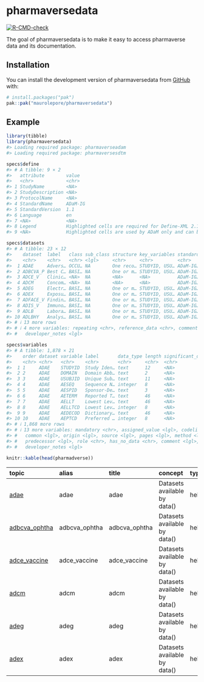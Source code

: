 
<!-- README.md is generated from README.Rmd. Please edit that file -->

# pharmaversedata

<!-- badges: start -->

[![R-CMD-check](https://github.com/maurolepore/pharmaversedata/actions/workflows/R-CMD-check.yaml/badge.svg)](https://github.com/maurolepore/pharmaversedata/actions/workflows/R-CMD-check.yaml)
<!-- badges: end -->

The goal of pharmaversedata is to make it easy to access pharmaverse
data and its documentation.

## Installation

You can install the development version of pharmaversedata from
[GitHub](https://github.com/) with:

``` r
# install.packages("pak")
pak::pak("maurolepore/pharmaversedata")
```

## Example

``` r
library(tibble)
library(pharmaversedata)
#> Loading required package: pharmaverseadam
#> Loading required package: pharmaversesdtm

specs$define
#> # A tibble: 9 × 2
#>   attribute        value                                                        
#>   <chr>            <chr>                                                        
#> 1 StudyName        <NA>                                                         
#> 2 StudyDescription <NA>                                                         
#> 3 ProtocolName     <NA>                                                         
#> 4 StandardName     ADaM-IG                                                      
#> 5 StandardVersion  1.1                                                          
#> 6 Language         en                                                           
#> 7 <NA>             <NA>                                                         
#> 8 Legend           Highlighted cells are required for Define-XML 2.1 and can be…
#> 9 <NA>             Highlighted cells are used by ADaM only and can be left empt…

specs$datasets
#> # A tibble: 23 × 12
#>    dataset  label   class sub_class structure key_variables standard has_no_data
#>    <chr>    <chr>   <chr> <lgl>     <chr>     <chr>         <chr>    <chr>      
#>  1 ADAE     Advers… OCCU… NA        One reco… STUDYID, USU… ADaM-IG… No         
#>  2 ADBCVA_P Best C… BASI… NA        One or m… STUDYID, USU… ADaM-IG… No         
#>  3 ADCE_V   Clinic… <NA>  NA        <NA>      <NA>          ADaM-IG… No         
#>  4 ADCM     Concom… <NA>  NA        <NA>      <NA>          ADaM-IG… No         
#>  5 ADEG     Electr… BASI… NA        One or m… STUDYID, USU… ADaM-IG… No         
#>  6 ADEX     Exposu… BASI… NA        One or m… STUDYID, USU… ADaM-IG… No         
#>  7 ADFACE_V Findin… BASI… NA        One or m… STUDYID, USU… ADaM-IG… No         
#>  8 ADIS_V   Immuno… BASI… NA        One or m… STUDYID, USU… ADaM-IG… No         
#>  9 ADLB     Labora… BASI… NA        One or m… STUDYID, USU… ADaM-IG… No         
#> 10 ADLBHY   Analys… BASI… NA        One or m… STUDYID, USU… ADaM-IG… No         
#> # ℹ 13 more rows
#> # ℹ 4 more variables: repeating <chr>, reference_data <chr>, comment <lgl>,
#> #   developer_notes <lgl>

specs$variables
#> # A tibble: 1,878 × 21
#>    order dataset variable label       data_type length significant_digits format
#>    <chr> <chr>   <chr>    <chr>       <chr>     <chr>  <chr>              <chr> 
#>  1 1     ADAE    STUDYID  Study Iden… text      12     <NA>               <NA>  
#>  2 2     ADAE    DOMAIN   Domain Abb… text      2      <NA>               <NA>  
#>  3 3     ADAE    USUBJID  Unique Sub… text      11     <NA>               <NA>  
#>  4 4     ADAE    AESEQ    Sequence N… integer   8      <NA>               <NA>  
#>  5 5     ADAE    AESPID   Sponsor-De… text      3      <NA>               <NA>  
#>  6 6     ADAE    AETERM   Reported T… text      46     <NA>               <NA>  
#>  7 7     ADAE    AELLT    Lowest Lev… text      46     <NA>               <NA>  
#>  8 8     ADAE    AELLTCD  Lowest Lev… integer   8      <NA>               <NA>  
#>  9 9     ADAE    AEDECOD  Dictionary… text      46     <NA>               <NA>  
#> 10 10    ADAE    AEPTCD   Preferred … integer   8      <NA>               <NA>  
#> # ℹ 1,868 more rows
#> # ℹ 13 more variables: mandatory <chr>, assigned_value <lgl>, codelist <lgl>,
#> #   common <lgl>, origin <lgl>, source <lgl>, pages <lgl>, method <lgl>,
#> #   predecessor <lgl>, role <chr>, has_no_data <chr>, comment <lgl>,
#> #   developer_notes <lgl>

knitr::kable(head(pharmadverse))
```

| topic | alias | title | concept | type | keyword | package |
|:---|:---|:---|:---|:---|:---|:---|
| <a href=https://pharmaverse.github.io/pharmaverseadam/reference/adae.html>adae</a> | adae | adae | Datasets available by data() | help | datasets | pharmaverseadam |
| <a href=https://pharmaverse.github.io/pharmaverseadam/reference/adbcva_ophtha.html>adbcva_ophtha</a> | adbcva_ophtha | adbcva_ophtha | Datasets available by data() | help | datasets | pharmaverseadam |
| <a href=https://pharmaverse.github.io/pharmaverseadam/reference/adce_vaccine.html>adce_vaccine</a> | adce_vaccine | adce_vaccine | Datasets available by data() | help | datasets | pharmaverseadam |
| <a href=https://pharmaverse.github.io/pharmaverseadam/reference/adcm.html>adcm</a> | adcm | adcm | Datasets available by data() | help | datasets | pharmaverseadam |
| <a href=https://pharmaverse.github.io/pharmaverseadam/reference/adeg.html>adeg</a> | adeg | adeg | Datasets available by data() | help | datasets | pharmaverseadam |
| <a href=https://pharmaverse.github.io/pharmaverseadam/reference/adex.html>adex</a> | adex | adex | Datasets available by data() | help | datasets | pharmaverseadam |
